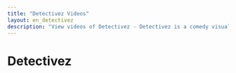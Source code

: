 ```yaml
---
title: "Detectivez Videos"
layout: en_detectivez
description: "View videos of Detectivez - Detectivez is a comedy visual novel video game. Coming soon to Microsoft Windows and Xbox One."
---
```

# Detectivez

<amp-carousel width="600" height="357" layout="responsive" type="slides">
</amp-carousel>